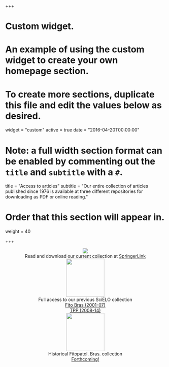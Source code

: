 +++
# Custom widget.
# An example of using the custom widget to create your own homepage section.
# To create more sections, duplicate this file and edit the values below as desired.
widget = "custom"
active = true
date = "2016-04-20T00:00:00"

# Note: a full width section format can be enabled by commenting out the `title` and `subtitle` with a `#`.
title = "Access to articles"
subtitle = "Our entire collection of articles published since 1976 is available at three different repositories for downloading as PDF or online reading."

# Order that this section will appear in.
weight = 40

+++
<div class="row">
<div class="column2">
<center>
<a href = "https://link.springer.com/journal/40858" target = "_blank"><img src = "/tpp/img/colecao_springer.png" class = colecao></a><br>Read and download our current collection  at <a href = "https://link.springer.com/journal/40858" target = "_blank"> SpringerLink<br></a>
</center>
</div>
<div class="column2"><center><img width = 120px src = "/tpp/img/colecao_scielo.png" class = colecao><br>Full access to our previous SciELO collection<br>
<a href = "http://www.scielo.br/scielo.php?script=sci_issues&pid=0100-4158&lng=en&nrm=iso" target = "_blank">Fito Bras (2001-07)</a><br>
<a href = "http://www.scielo.br/scielo.php?script=sci_issues&pid=1982-5676&lng=en&nrm=iso" target = "_blank">TPP (2008-14)</a>
</center>
</div>
<div class="column2"><center>
<a href="#read"><img width = 120px src = "/tpp/img/colecao_fb.png" class = colecao></a> <br>Historical Fitopatol. Bras. collection  <br><a href="#read">Forthcoming!</a></center> </div>
</div>







